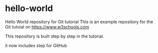 # hello-world
Hello World repository for Git tutorial
This is an example repository for the Git tutoial on https://www.w3schools.com

This repository is built step by step in the tutorial.

it now includes step for GitHub
